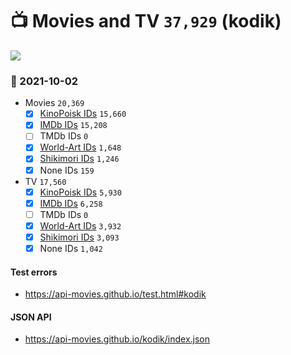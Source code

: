 # :tv: Movies and TV `37,929` (kodik)

<a href="https://API-Movies.github.io"><img src="https://API-Movies.github.io/banner.png?cache"></a>

### :date: 2021-10-02
- Movies `20,369`
  - [x] <a href="https://API-Movies.github.io/kodik/movie_kinopoisk_ids.json">KinoPoisk IDs</a> `15,660`
  - [x] <a href="https://API-Movies.github.io/kodik/movie_imdb_ids.json">IMDb IDs</a> `15,208`
  - [ ] TMDb IDs `0`
  - [x] <a href="https://API-Movies.github.io/kodik/movie_world_art_ids.json">World-Art IDs</a> `1,648`
  - [x] <a href="https://API-Movies.github.io/kodik/movie_shikimori_ids.json">Shikimori IDs</a> `1,246`
  - [x] None IDs `159`
- TV `17,560`
  - [x] <a href="https://API-Movies.github.io/kodik/tv_kinopoisk_ids.json">KinoPoisk IDs</a> `5,930`
  - [x] <a href="https://API-Movies.github.io/kodik/tv_imdb_ids.json">IMDb IDs</a> `6,258`
  - [ ] TMDb IDs `0`
  - [x] <a href="https://API-Movies.github.io/kodik/tv_world_art_ids.json">World-Art IDs</a> `3,932`
  - [x] <a href="https://API-Movies.github.io/kodik/tv_shikimori_ids.json">Shikimori IDs</a> `3,093`
  - [x] None IDs `1,042`
#### Test errors
- <a href='https://api-movies.github.io/test.html#kodik'>https://api-movies.github.io/test.html#kodik</a>
#### JSON API
- <a href='https://api-movies.github.io/kodik/index.json'>https://api-movies.github.io/kodik/index.json</a>
